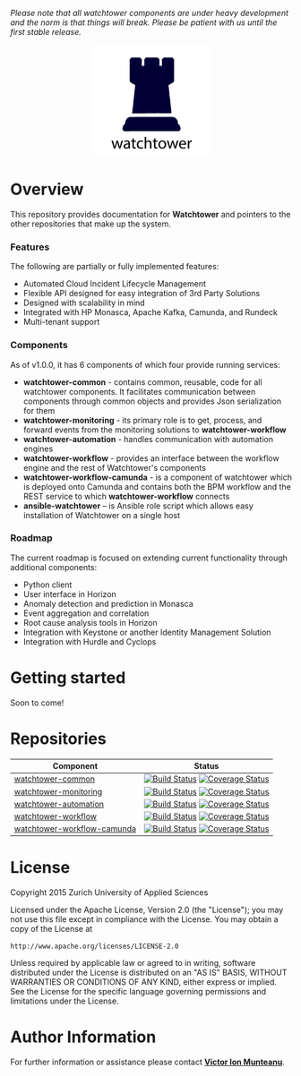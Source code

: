 *Please note that all watchtower components are under heavy development and the norm is that things will break. Please be patient with us until the first stable release.*

<div align="center">
	<img src="https://raw.githubusercontent.com/icclab/watchtower-common/master/watchtower.png" alt="Watchtower" title="Watchtower">
</div>

# Overview

This repository provides documentation for **Watchtower** and pointers to the other repositories that make up the system.

### Features

The following are partially or fully implemented features:

* Automated Cloud Incident Lifecycle Management
* Flexible API designed for easy integration of 3rd Party Solutions
* Designed with scalability in mind
* Integrated with HP Monasca, Apache Kafka, Camunda, and Rundeck
* Multi-tenant support

### Components

As of v1.0.0, it has 6 components of which four provide running services:

* **watchtower-common** - contains common, reusable, code for all watchtower components. It facilitates communication between components through common objects and provides Json serialization for them
* **watchtower-monitoring** - its primary role is to get, process, and forward events from the monitoring solutions to **watchtower-workflow**
* **watchtower-automation** - handles communication with automation engines
* **watchtower-workflow** - provides an interface between the workflow engine and the rest of Watchtower's components
* **watchtower-workflow-camunda** - is a component of watchtower which is deployed onto Camunda and contains both the BPM workflow and the REST service to which **watchtower-workflow** connects
* **ansible-watchtower** – is Ansible role script which allows easy installation of Watchtower on a single host


### Roadmap

The current roadmap is focused on extending current functionality through additional components:

* Python client
* User interface in Horizon
* Anomaly detection and prediction in Monasca
* Event aggregation and correlation
* Root cause analysis tools in Horizon
* Integration with Keystone or another Identity Management Solution
* Integration with Hurdle and Cyclops

# Getting started

Soon to come!


# Repositories

| Component | Status |
|-----------|--------|
| [watchtower-common](https://github.com/icclab/watchtower-common) | [![Build Status](https://travis-ci.org/icclab/watchtower-common.svg?branch=master)](https://travis-ci.org/icclab/watchtower-common) [![Coverage Status](https://coveralls.io/repos/icclab/watchtower-common/badge.svg?branch=master)](https://coveralls.io/r/icclab/watchtower-common?branch=master) |
| [watchtower-monitoring](https://github.com/icclab/watchtower-monitoring) | [![Build Status](https://travis-ci.org/icclab/watchtower-monitoring.svg?branch=master)](https://travis-ci.org/icclab/watchtower-monitoring) [![Coverage Status](https://coveralls.io/repos/icclab/watchtower-monitoring/badge.svg?branch=master)](https://coveralls.io/r/icclab/watchtower-monitoring?branch=master) |
| [watchtower-automation](https://github.com/icclab/watchtower-automation) | [![Build Status](https://travis-ci.org/icclab/watchtower-automation.svg?branch=master)](https://travis-ci.org/icclab/watchtower-automation) [![Coverage Status](https://coveralls.io/repos/icclab/watchtower-automation/badge.svg?branch=master)](https://coveralls.io/r/icclab/watchtower-automation?branch=master) |
| [watchtower-workflow](https://github.com/icclab/watchtower-workflow) | [![Build Status](https://travis-ci.org/icclab/watchtower-workflow.svg?branch=master)](https://travis-ci.org/icclab/watchtower-workflow) [![Coverage Status](https://coveralls.io/repos/icclab/watchtower-workflow/badge.svg?branch=master)](https://coveralls.io/r/icclab/watchtower-workflow?branch=master) |
| [watchtower-workflow-camunda](https://github.com/icclab/watchtower-workflow-camunda) | [![Build Status](https://travis-ci.org/icclab/watchtower-workflow-camunda.svg?branch=master)](https://travis-ci.org/icclab/watchtower-workflow-camunda) [![Coverage Status](https://coveralls.io/repos/icclab/watchtower-workflow-camunda/badge.svg?branch=master)](https://coveralls.io/r/icclab/watchtower-workflow-camunda?branch=master) |

# License

Copyright 2015 Zurich University of Applied Sciences

Licensed under the Apache License, Version 2.0 (the "License");
you may not use this file except in compliance with the License.
You may obtain a copy of the License at

    http://www.apache.org/licenses/LICENSE-2.0
    
Unless required by applicable law or agreed to in writing, software
distributed under the License is distributed on an "AS IS" BASIS,
WITHOUT WARRANTIES OR CONDITIONS OF ANY KIND, either express or
implied.
See the License for the specific language governing permissions and
limitations under the License.

# Author Information

For further information or assistance please contact [**Victor Ion Munteanu**](https://github.com/nemros).

